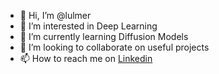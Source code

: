 - 👋 Hi, I’m @lulmer
- 👀 I’m interested in Deep Learning
- 🌱 I’m currently learning Diffusion Models
- 💞️ I’m looking to collaborate on useful projects
- 📫 How to reach me on [Linkedin](https://www.linkedin.com/in/louisulmer/)

<!---
lulmer/lulmer is a ✨ special ✨ repository because its `README.md` (this file) appears on your GitHub profile.
You can click the Preview link to take a look at your changes.
--->
